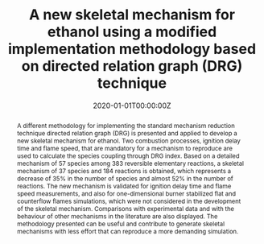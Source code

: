 ---
title: "A new skeletal mechanism for ethanol using a modified implementation methodology based on directed relation graph (DRG) technique"
authors:
- admin
- Jean Monteiro de Pinho
# author_notes:
# - "Equal contribution"
# - "Equal contribution"
date: "2020-01-01T00:00:00Z"
doi: "https://doi.org/10.1007/s40430-020-2185-x"

# Schedule page publish date (NOT publication's date).
publishDate: "2020T00:00:00Z"

# Publication type.
# Accepts a single type but formatted as a YAML list (for Hugo requirements).
# Enter a publication type from the CSL standard.
publication_types: ["article-journal"]

# Publication name and optional abbreviated publication name.
publication: "Journal of the Brazilian Society of Mechanical Sciences and Engineering, v. 42, p. 1-14"
publication_short: ""

abstract: A different methodology for implementing the standard mechanism reduction technique directed relation graph (DRG) is presented and applied to develop a new skeletal mechanism for ethanol. Two combustion processes, ignition delay time and flame speed, that are mandatory for a mechanism to reproduce are used to calculate the species coupling through DRG index. Based on a detailed mechanism of 57 species among 383 reversible elementary reactions, a skeletal mechanism of 37 species and 184 reactions is obtained, which represents a decrease of 35% in the number of species and almost 52% in the number of reactions. The new mechanism is validated for ignition delay time and flame speed measurements, and also for one-dimensional burner stabilized flat and counterflow flames simulations, which were not considered in the development of the skeletal mechanism. Comparisons with experimental data and with the behaviour of other mechanisms in the literature are also displayed. The methodology presented can be useful and contribute to generate skeletal mechanisms with less effort that can reproduce a more demanding simulation.

# # Summary. An optional shortened abstract.
# summary: Lorem ipsum dolor sit amet, consectetur adipiscing elit. Duis posuere tellus ac convallis placerat. Proin tincidunt magna sed ex sollicitudin condimentum.

tags: []
# \\- Source Themes
featured: false

# links:
# - name: ""
#   url: ""
url_pdf: ''
url_code: ''
url_dataset: ''
url_poster: ''
url_project: ''
url_slides: ''
url_source: ''
url_video: ''

# Featured image
# To use, add an image named `featured.jpg/png` to your page's folder. 
# image:
#   caption: 'Image credit: [**Unsplash**](https://unsplash.com/photos/jdD8gXaTZsc)'
#   focal_point: ""
#   preview_only: false

# Associated Projects (optional).
#   Associate this publication with one or more of your projects.
#   Simply enter your project's folder or file name without extension.
#   E.g. `internal-project` references `content/project/internal-project/index.md`.
#   Otherwise, set `projects: []`.
projects: []

# Slides (optional).
#   Associate this publication with Markdown slides.
#   Simply enter your slide deck's filename without extension.
#   E.g. `slides: "example"` references `content/slides/example/index.md`.
#   Otherwise, set `slides: ""`.
slides: ""
---